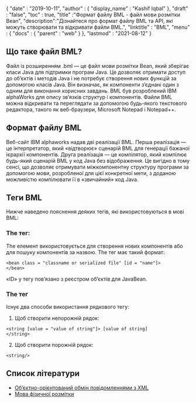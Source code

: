 {
  "date" : "2019-10-11",
  "author" : {
    "display_name" : "Kashif Iqbal"
},
  "draft" : "false",
  "toc" : true,
  "title" :"Формат файлу BML - файл мови розмітки Bean",
  "description":"Дізнайтеся про формат файлу BML та API, які можуть створювати та відкривати файли BML.",
  "linktitle" : "BML",
  "menu" : {
    "docs" : {
      "parent" : "web"
}
},
  "lastmod" : "2021-08-12"
}

## Що таке файл BML?

Файл із розширенням .bml — це файл мови розмітки Bean, який зберігає класи Java для підтримки програм Java. Це дозволяє отримати доступ до об’єктів і методів Java і не потребує створення нових функцій за допомогою класів Java. Він визначає, як компоненти з’єднані один з одним для виконання корисних завдань. BML був розроблений IBM alphaWorks для опису зв’язків структур і компонентів. Файли BML можна відкривати та переглядати за допомогою будь-якого текстового редактора, такого як веб-браузери, Microsoft Notepad і Notepad++.

## Формат файлу BML

Веб-сайт IBM alphaworks надав дві реалізації BML. Перша реалізація — це інтерпретатор, який «відтворює» сценарій BML для генерації бажаної ієрархії компонентів. Друга реалізація — це компілятор, який компілює будь-який сценарій BML у код Java без відображення. Це вигідно в тому сенсі, що дозволяє отримувати міжкомпонентну структуру програми за допомогою мови, розробленої для цієї конкретної мети, з доданою можливістю компілювати її в «звичайний» код Java.

## Теги BML

Нижче наведено пояснення деяких тегів, які використовуються в мові BML:

### The<bean> тег:

The<bean> елемент використовується для створення нових компонентів або для пошуку компонентів за назвою. The<bean> тег має такий формат:
```
<bean class = "classname or serialized file" [id = "name"]>
</bean>
```
«ID» у тегу пов’язано з реєстром об’єктів для JavaBean.

### The<string> тег

Існує два способи використання рядкового тегу:

1. Щоб створити непорожній рядок:

```
<string [value = "value of string"]> [value of string]
</string>
```
2. Щоб створити порожній рядок:

```
<string/>
```
## Список літератури

* [Об’єктно-орієнтований обмін повідомленнями з XML](https://docs.oracle.com/cd/A87860_01/doc/appdev.817/a86030/adx16nt5.htm)
* [Мова фізичної розмітки](http://web.mit.edu/mecheng/pml/standards.htm)


